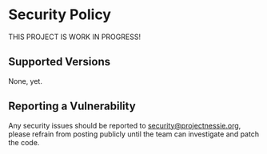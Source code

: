 # Security Policy

THIS PROJECT IS WORK IN PROGRESS!

## Supported Versions

None, yet.

## Reporting a Vulnerability

Any security issues should be reported to security@projectnessie.org, please refrain from posting publicly until the team can investigate and patch the code.
